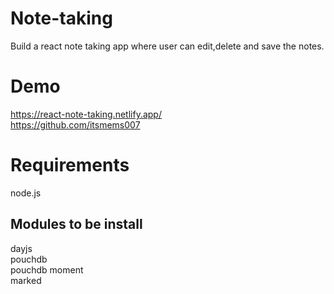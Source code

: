 # Note-taking
Build a react note taking app where user can edit,delete and save the notes.

# Demo
https://react-note-taking.netlify.app/  <br>
https://github.com/itsmems007

# Requirements
node.js

## Modules to be install
dayjs <br>
pouchdb <br>
pouchdb moment <br>
marked 
